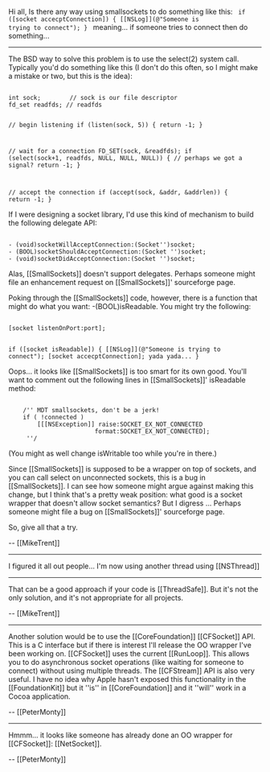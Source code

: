 Hi all,
Is there any way using smallsockets to do something like this:
<code>
if ([socket accecptConnection]) {
[[NSLog]](@"Someone is trying to connect");
}
</code>
meaning... if someone tries to connect then do something...

----

The BSD way to solve this problem is to use the select(2) system call. Typically you'd do something like this (I don't do this often, so I might make a mistake or two, but this is the idea):

<code>
int sock;        // sock is our file descriptor
fd_set readfds; // readfds 

// begin listening
if (listen(sock, 5)) {
    return -1;
}

// wait for a connection
FD_SET(sock, &readfds);
if (select(sock+1, readfds, NULL, NULL, NULL)) {
    // perhaps we got a signal?
    return -1;
}

// accept the connection
if (accept(sock, &addr, &addrlen)) {
    return -1;
}
</code>

If I were designing a socket library, I'd use this kind of mechanism to build the following delegate API:

<code>
- (void)socketWillAcceptConnection:(Socket'')socket;
- (BOOL)socketShouldAcceptConnection:(Socket '')socket;
- (void)socketDidAcceptConnection:(Socket '')socket;
</code>

Alas, [[SmallSockets]] doesn't support delegates. Perhaps someone might file an enhancement request on [[SmallSockets]]' sourceforge page.

Poking through the [[SmallSockets]] code, however, there is a function that might do what you want: -(BOOL)isReadable. You might try the following:

<code>
[socket listenOnPort:port];

if ([socket isReadable]) {
[[NSLog]](@"Someone is trying to connect");
    [socket accecptConnection];
    yada yada...
}
</code>

Oops... it looks like [[SmallSockets]] is too smart for its own good. You'll want to comment out the following lines in [[SmallSockets]]' isReadable method:

<code>
    /'' MDT smallsockets, don't be a jerk!
    if ( !connected )
        [[[NSException]] raise:SOCKET_EX_NOT_CONNECTED 
                        format:SOCKET_EX_NOT_CONNECTED];
     ''/
</code>

(You might as well change isWritable too while you're in there.)

Since [[SmallSockets]] is supposed to be a wrapper on top of sockets, and you can call select on unconnected sockets, this is a bug in [[SmallSockets]]. I can see how someone might argue against making this change, but I think that's a pretty weak position: what good is a socket wrapper that doesn't allow socket semantics? But I digress ... Perhaps someone might file a bug on [[SmallSockets]]' sourceforge page.

So, give all that a try.

-- [[MikeTrent]]

----

I figured it all out people... I'm now using another thread using [[NSThread]]

----

That can be a good approach if your code is [[ThreadSafe]]. But it's not the only solution, and it's not appropriate for all projects.

-- [[MikeTrent]]

----

Another solution would be to use the [[CoreFoundation]] [[CFSocket]] API. This is a C interface but if there is interest I'll release the OO wrapper I've been working on. [[CFSocket]] uses the current [[RunLoop]]. This allows you to do asynchronous socket operations (like waiting for someone to connect) without using multiple threads. The [[CFStream]] API is also very useful. I have no idea why Apple hasn't exposed this functionality in the [[FoundationKit]] but it ''is'' in [[CoreFoundation]] and it ''will'' work in a Cocoa application.

-- [[PeterMonty]]

----

Hmmm... it looks like someone has already done an OO wrapper for [[CFSocket]]: [[NetSocket]].

-- [[PeterMonty]]